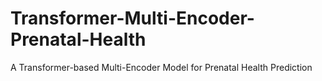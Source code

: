 # Transformer-Multi-Encoder-Prenatal-Health
A Transformer-based Multi-Encoder Model for Prenatal Health Prediction
